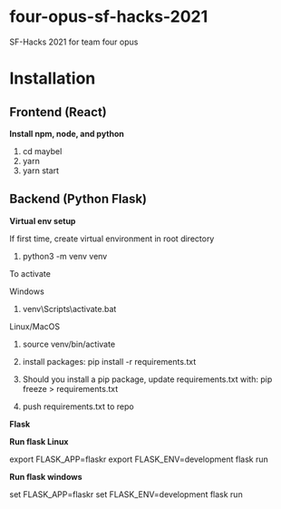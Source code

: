 # four-opus-sf-hacks-2021
SF-Hacks 2021 for team four opus

# Installation

## Frontend (React)

**Install npm, node, and python**

1. cd maybel
2. yarn 
3. yarn start

## Backend (Python Flask)

**Virtual env setup**

If first time, create virtual environment in root directory

1. python3 -m venv venv

To activate

Windows
1. venv\Scripts\activate.bat

Linux/MacOS
1. source venv/bin/activate

2. install packages: pip install -r requirements.txt
3. Should you install a pip package, update requirements.txt with: pip freeze > requirements.txt
4. push requirements.txt to repo

**Flask**

**Run flask Linux**

export FLASK_APP=flaskr
export FLASK_ENV=development
flask run

**Run flask windows**

set FLASK_APP=flaskr
set FLASK_ENV=development
flask run
